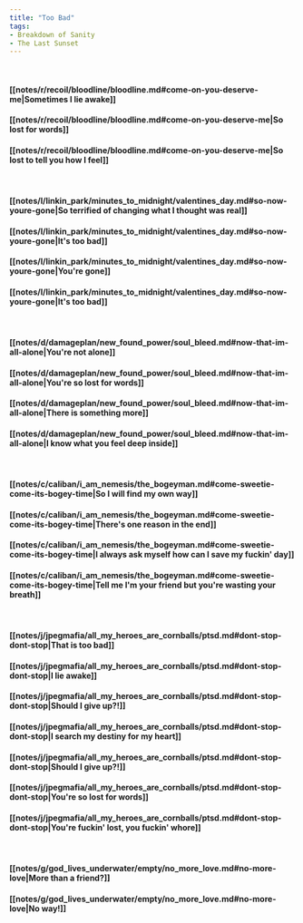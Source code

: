 ```yaml
---
title: "Too Bad"
tags:
- Breakdown of Sanity
- The Last Sunset
---
```

&nbsp;
#### [[notes/r/recoil/bloodline/bloodline.md#come-on-you-deserve-me|Sometimes I lie awake]]
#### [[notes/r/recoil/bloodline/bloodline.md#come-on-you-deserve-me|So lost for words]]
#### [[notes/r/recoil/bloodline/bloodline.md#come-on-you-deserve-me|So lost to tell you how I feel]]
&nbsp;
#### [[notes/l/linkin_park/minutes_to_midnight/valentines_day.md#so-now-youre-gone|So terrified of changing what I thought was real]]
#### [[notes/l/linkin_park/minutes_to_midnight/valentines_day.md#so-now-youre-gone|It's too bad]]
#### [[notes/l/linkin_park/minutes_to_midnight/valentines_day.md#so-now-youre-gone|You're gone]]
#### [[notes/l/linkin_park/minutes_to_midnight/valentines_day.md#so-now-youre-gone|It's too bad]]
&nbsp;
#### [[notes/d/damageplan/new_found_power/soul_bleed.md#now-that-im-all-alone|You're not alone]]
#### [[notes/d/damageplan/new_found_power/soul_bleed.md#now-that-im-all-alone|You're so lost for words]]
#### [[notes/d/damageplan/new_found_power/soul_bleed.md#now-that-im-all-alone|There is something more]]
#### [[notes/d/damageplan/new_found_power/soul_bleed.md#now-that-im-all-alone|I know what you feel deep inside]]
&nbsp;
#### [[notes/c/caliban/i_am_nemesis/the_bogeyman.md#come-sweetie-come-its-bogey-time|So I will find my own way]]
#### [[notes/c/caliban/i_am_nemesis/the_bogeyman.md#come-sweetie-come-its-bogey-time|There's one reason in the end]]
#### [[notes/c/caliban/i_am_nemesis/the_bogeyman.md#come-sweetie-come-its-bogey-time|I always ask myself how can I save my fuckin' day]]
#### [[notes/c/caliban/i_am_nemesis/the_bogeyman.md#come-sweetie-come-its-bogey-time|Tell me I'm your friend but you're wasting your breath]]
&nbsp;
#### [[notes/j/jpegmafia/all_my_heroes_are_cornballs/ptsd.md#dont-stop-dont-stop|That is too bad]]
#### [[notes/j/jpegmafia/all_my_heroes_are_cornballs/ptsd.md#dont-stop-dont-stop|I lie awake]]
#### [[notes/j/jpegmafia/all_my_heroes_are_cornballs/ptsd.md#dont-stop-dont-stop|Should I give up?!]]
#### [[notes/j/jpegmafia/all_my_heroes_are_cornballs/ptsd.md#dont-stop-dont-stop|I search my destiny for my heart]]
#### [[notes/j/jpegmafia/all_my_heroes_are_cornballs/ptsd.md#dont-stop-dont-stop|Should I give up?!]]
#### [[notes/j/jpegmafia/all_my_heroes_are_cornballs/ptsd.md#dont-stop-dont-stop|You're so lost for words]]
#### [[notes/j/jpegmafia/all_my_heroes_are_cornballs/ptsd.md#dont-stop-dont-stop|You're fuckin' lost, you fuckin' whore]]
&nbsp;
#### [[notes/g/god_lives_underwater/empty/no_more_love.md#no-more-love|More than a friend?]]
#### [[notes/g/god_lives_underwater/empty/no_more_love.md#no-more-love|No way!]]
